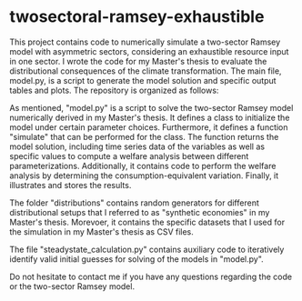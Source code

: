 # twosectoral-ramsey-exhaustible

This project contains code to numerically simulate a two-sector Ramsey model with asymmetric sectors, considering an exhaustible resource input in one sector. I wrote the code for my Master's thesis to evaluate the distributional consequences of the climate transformation. The main file, model.py, is a script to generate the model solution and specific output tables and plots. The repository is organized as follows:

As mentioned, "model.py" is a script to solve the two-sector Ramsey model numerically derived in my Master's thesis. It defines a class to initialize the model under certain parameter choices. Furthermore, it defines a function "simulate" that can be performed for the class. The function returns the model solution, including time series data of the variables as well as specific values to compute a welfare analysis between different parameterizations. Additionally, it contains code to perform the welfare analysis by determining the consumption-equivalent variation. Finally, it illustrates and stores the results.

The folder "distributions" contains random generators for different distributional setups that I referred to as "synthetic economies" in my Master's thesis. Morevoer, it contains the specific datasets that I used for the simulation in my Master's thesis as CSV files.

The file "steadystate_calculation.py" contains auxiliary code to iteratively identify valid initial guesses for solving of the models in "model.py".

Do not hesitate to contact me if you have any questions regarding the code or the two-sector Ramsey model.
